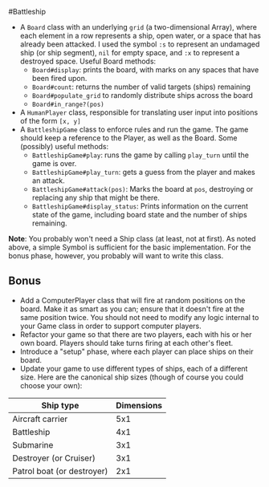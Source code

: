 #Battleship

- A `Board` class with an underlying `grid` (a two-dimensional Array),
  where each element in a row represents a ship, open water, or a space
  that has already been attacked. I used the symbol `:s` to represent an
  undamaged ship (or ship segment), `nil` for empty space, and `:x` to
  represent a destroyed space. Useful Board methods:
  - `Board#display`: prints the board, with marks on any spaces that
    have been fired upon.
  - `Board#count`: returns the number of valid targets (ships) remaining
  - `Board#populate_grid` to randomly distribute ships across the board
  - `Board#in_range?(pos)`
- A `HumanPlayer` class, responsible for translating user input into
  positions of the form `[x, y]`
- A `BattleshipGame` class to enforce rules and run the game. The game
  should keep a reference to the Player, as well as the Board. Some
  (possibly) useful methods:
  - `BattleshipGame#play`: runs the game by calling `play_turn` until
    the game is over.
  - `BattleshipGame#play_turn`: gets a guess from the player and makes
    an attack.
  - `BattleshipGame#attack(pos)`: Marks the board at `pos`, destroying
    or replacing any ship that might be there.
  - `BattleshipGame#display_status`: Prints information on the current
    state of the game, including board state and the number of ships
    remaining.

**Note**: You probably won't need a Ship class (at least, not at first).
As noted above, a simple Symbol is sufficient for the basic
implementation. For the bonus phase, however, you probably will want to
write this class.

## Bonus

- Add a ComputerPlayer class that will fire at random positions on the
  board. Make it as smart as you can; ensure that it doesn't fire at the
  same position twice. You should not need to modify any logic internal
  to your Game class in order to support computer players.
- Refactor your game so that there are two players, each with his or her
  own board. Players should take turns firing at each other's fleet.
- Introduce a "setup" phase, where each player can place ships on their
  board.
- Update your game to use different types of ships, each of a different
  size. Here are the canonical ship sizes (though of course you could
  choose your own):

| Ship type | Dimensions |
| ----------|----------- |
| Aircraft carrier | 5x1 |
| Battleship | 4x1 |
| Submarine | 3x1 |
| Destroyer (or Cruiser) | 3x1 |
| Patrol boat (or destroyer) | 2x1 |
